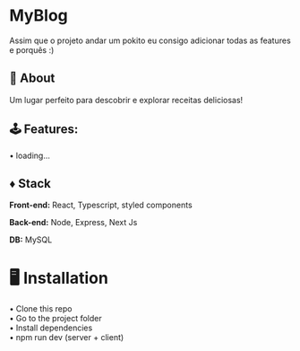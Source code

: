 # MyBlog

Assim que o projeto andar um pokito eu consigo adicionar todas as features e porquês :)

## 🧠 About

Um lugar perfeito para descobrir e explorar receitas deliciosas!

## 🕹️ Features:

• loading...


## ♦️ Stack

**Front-end:** React, Typescript, styled components

**Back-end:** Node, Express, Next Js

**DB:** MySQL

# 🖥️ Installation

• Clone this repo <br>
• Go to the project folder <br>
• Install dependencies <br>
• npm run dev (server + client) <br>
